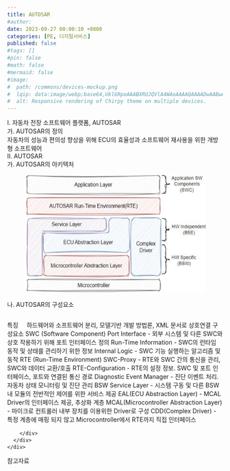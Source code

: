 ```yaml
---
title: AUTOSAR
#author: 
date: 2023-09-27 00:00:10 +0800
categories: [PE, 디지털서비스]
published: false
#tags: []
#pin: false
#math: false
#mermaid: false
#image:
#  path: /commons/devices-mockup.png
#  lqip: data:image/webp;base64,UklGRpoAAABXRUJQVlA4WAoAAAAQAAAADwAABwAAQUxQSDIAAAARL0AmbZurmr57yyIiqE8oiG0bejIYEQTgqiDA9vqnsUSI6H+oAERp2HZ65qP/VIAWAFZQOCBCAAAA8AEAnQEqEAAIAAVAfCWkAALp8sF8rgRgAP7o9FDvMCkMde9PK7euH5M1m6VWoDXf2FkP3BqV0ZYbO6NA/VFIAAAA
#  alt: Responsive rendering of Chirpy theme on multiple devices.
---
```


<div class="post-wrap">
  <div class="para">
    <div class="para-title">
      I. 자동차 전장 소프트웨어 플랫폼, AUTOSAR
    </div>
    <div class="para-cntnt">
      <div class="para">
        <div class="para-title">
          가. AUTOSAR의 정의
        </div>
        <div class="para-cntnt">
            자동차의 성능과 편의성 향상을 위해 ECU의 효율성과 소프트웨어 재사용을 위한 개방형 소프트웨어
        </div>
      </div>
    </div>
  </div>
  
  <div class="para">
    <div class="para-title">
      II. AUTOSAR
    </div>
    <div class="para-cntnt">
      <div class="para">
        <div class="para-title">
          가. AUTOSAR의 아키텍처
        </div>
        <div class="para-cntnt">
          <figure class="post-figure">
            <img src="/assets/img/posts/AUTOSAR.png" alt="AUTOSAR">
<!--            <figcaption>Source: Unveiling the Metaverse: Exploring Emerging Trends, Multifaceted Perspectives, and Future Challenges</figcaption>-->
          </figure>
        </div>
      </div>
      <div class="para">
        <div class="para-title">
          나. AUTOSAR의 구성요소
        </div>
        <div class="para-cntnt">
          <table class="post-table">
          </table>
          특징 &nbsp; &nbsp;
  하드웨어와 소프트웨어 분리, 모델기반 개발 방법론, XML 문서로 상호연결  
구성요소
  SWC (Software Component)
    Port Interface - 외부 시스템 및 다른 SWC와 상호 작용하기 위해 포트 인터페이스 정의
    Run-Time Information - SWC의 런타임 동작 및 상태를 관리하기 위한 정보
    Internal Logic - SWC 기능 실행하는 알고리즘 및 동작
  RTE (Run-Time Environment)
    SWC-Proxy - RTE와 SWC 간의 통신을 관리, SWC와 데이터 교환/호출
    RTE-Configuration - RTE의 설정 정보. SWC 및 포트 인터페이스, 포트와 연결된 통신 경로
    Diagnostic Event Manager - 진단 이벤트 처리. 자동차 상태 모니터링 및 진단 관리
  BSW
    Service Layer - 시스템 구동 및 다른 BSW 내 모듈의 전반적인 제어를 위한 서비스 제공
    EAL(ECU Abstraction Layer) - MCAL Driver의 인터페이스 제공, 추상화 계층
    MCAL(Microcontroller Abstraction Layer) - 마이크로 컨트롤러 내부 장치를 이용위한 Driver로 구성
    CDD(Complex Driver) - 특정 계층에 매핑 되지 않고 Microcontroller에서 RTE까지 직접 인터페이스

        </div>
      </div>
    </div>
  </div>

  <div class="refr-wrap">
    <div class="refr-title">
        참고자료
    </div>
    <ol class="refr-list">
    <!--    <li>(나현식, 최대선) <a target="_blank" href="https://scienceon.kisti.re.kr/commons/util/originalView.do?cn=JAKO202225948430499&oCn=JAKO202225948430499&dbt=JAKO&journal=NJOU00291864">메타버스 보안 위협 요소 및 대응 방안 검토</a></li>-->
    <!--    <li>(M. Uddin, S. Manickam, H. Ullah, M. Obaidat and A. Dandoush) <a target="_blank" href="https://ieeexplore.ieee.org/abstract/document/10138386">Unveiling the Metaverse: Exploring Emerging Trends, Multifaceted Perspectives, and Future Challenges</a></li>-->
    </ol>
  </div>
</div>
